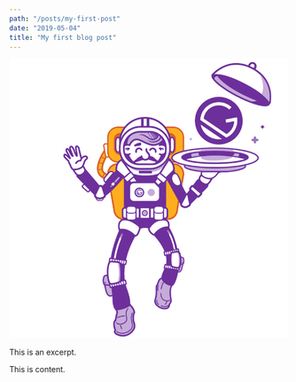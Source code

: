 ```yaml
---
path: "/posts/my-first-post"
date: "2019-05-04"
title: "My first blog post"
---
```


![alt-text for image](gatsby-astronaut.png)

This is an excerpt.

<!-- readmore -->

This is content.
